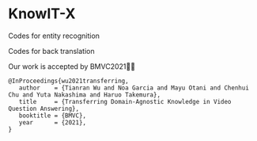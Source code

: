 # KnowIT-X

Codes for entity recognition

Codes for back translation



Our work is accepted by BMVC2021👏🏻

```
@InProceedings{wu2021transferring,
   author    = {Tianran Wu and Noa Garcia and Mayu Otani and Chenhui Chu and Yuta Nakashima and Haruo Takemura},
   title     = {Transferring Domain-Agnostic Knowledge in Video Question Answering},
   booktitle = {BMVC},
   year      = {2021},
}
```
